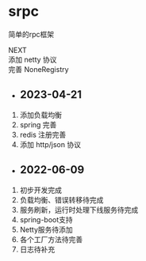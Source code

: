 # srpc
简单的rpc框架

NEXT<br>
添加 netty 协议 <br/>
完善 NoneRegistry


- ## 2023-04-21
1. 添加负载均衡
2. spring 完善
3. redis 注册完善
4. 添加 http/json 协议

- ## 2022-06-09
1. 初步开发完成
2. 负载均衡、错误转移待完成
3. 服务刷新，运行时处理下线服务待完成
4. spring-boot支持
5. Netty服务待添加
6. 各个工厂方法待完善
7. 日志待补充

